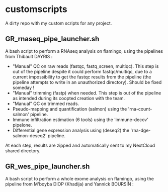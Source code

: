 # customscripts

A dirty repo with my custom scripts for any project.

## GR_rnaseq_pipe_launcher.sh

A bash script to perform a RNAseq analysis on flamingo, using the pipelines from Thibault DAYRIS :

* "Manual" QC on raw reads (fastqc, fastq_screen, multiqc). This step is out of the pipeline despite it could perform fastqc/multiqc, due to a current impossibility to get the fastqc results from the pipeline (the pipeline attempts to write in an unauthorized directory). Should be fixed someday !
* "Manual" trimming (fastp) when needed. This step is out of the pipeline as intended during its coopted creation with the team.
* "Manual" QC on trimmed reads.
* Pseudo-mapping and quantification (salmon) using the 'rna-count-salmon' pipeline.
* Immune infiltration estimation (6 tools) using the 'immune-decov' pipelone.
* Differential gene expression analysis using (deseq2) the 'rna-dge-salmon-deseq2' pipeline.

At each step, results are zipped and automatically sent to my NextCloud shared directory.

## GR_wes_pipe_launcher.sh

A bash script to perform a whole exome analysis on flamingo, using the pipeline from M'boyba DIOP (Khadija) and Yannick BOURSIN :
